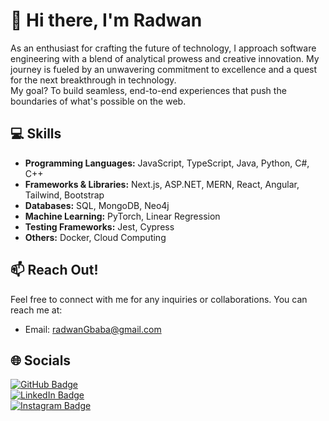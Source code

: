 # 👋 Hi there, I'm Radwan 
As an enthusiast for crafting the future of technology, I approach software engineering with a blend of analytical prowess and creative innovation. My journey is fueled by an unwavering commitment to excellence and a quest for the next breakthrough in technology.
<br/> My goal? To build seamless, end-to-end experiences that push the boundaries of what's possible on the web.


## 💻 Skills

- **Programming Languages:** JavaScript, TypeScript, Java, Python, C#, C++
- **Frameworks & Libraries:** Next.js, ASP.NET, MERN, React, Angular, Tailwind, Bootstrap
- **Databases:** SQL, MongoDB, Neo4j
- **Machine Learning:** PyTorch, Linear Regression
- **Testing Frameworks:** Jest, Cypress
- **Others:** Docker, Cloud Computing

## 📫 Reach Out!

Feel free to connect with me for any inquiries or collaborations. You can reach me at:

- Email: [radwanGbaba@gmail.com](mailto:radwanGbaba@gmail.com)

## 🌐 Socials

[![GitHub Badge](https://img.shields.io/badge/Follow-RadwanBaba13-brightgreen?style=social&logo=github)](https://github.com/RadwanBaba13) <br/> 
[![LinkedIn Badge](https://img.shields.io/badge/-RadwanBaba-blue?style=flat&logo=Linkedin&logoColor=white&link=https://linkedin.com/in/RadwanBaba)](https://www.linkedin.com/in/radwan-baba-80543019a/) <br/> 
[![Instagram Badge](https://img.shields.io/badge/-Radwan.Baba13-red?style=flat&logo=Instagram&logoColor=white&link=https://instagram.com/radwan.baba13)](https://instagram.com/radwan.baba13)

<!--
**Radwanbaba13/RadwanBaba13** is a ✨ _special_ ✨ repository because its `README.md` (this file) appears on your GitHub profile.

Here are some ideas to get you started:

- 🔭 I’m currently working on ...
- 🌱 I’m currently learning ...
- 👯 I’m looking to collaborate on ...
- 🤔 I’m looking for help with ...
- 💬 Ask me about ...
- 📫 How to reach me: ...
- 😄 Pronouns: ...
- ⚡ Fun fact: ...
-->
